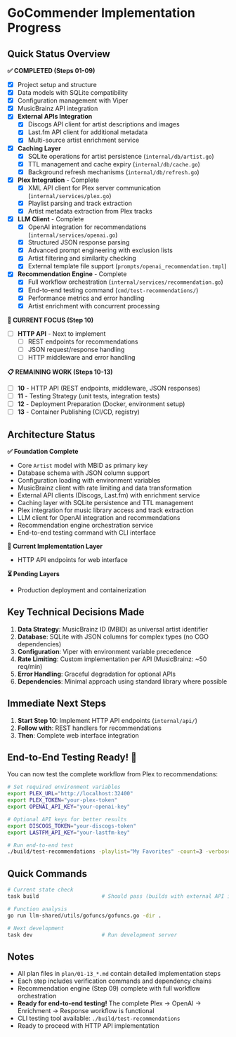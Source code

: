 # GoCommender Implementation Progress

## Quick Status Overview

**✅ COMPLETED (Steps 01-09)**

- [x] Project setup and structure
- [x] Data models with SQLite compatibility
- [x] Configuration management with Viper
- [x] MusicBrainz API integration
- [x] **External APIs Integration**
  - [x] Discogs API client for artist descriptions and images
  - [x] Last.fm API client for additional metadata
  - [x] Multi-source artist enrichment service
- [x] **Caching Layer**
  - [x] SQLite operations for artist persistence (`internal/db/artist.go`)
  - [x] TTL management and cache expiry (`internal/db/cache.go`)
  - [x] Background refresh mechanisms (`internal/db/refresh.go`)
- [x] **Plex Integration** - Complete
  - [x] XML API client for Plex server communication (`internal/services/plex.go`)
  - [x] Playlist parsing and track extraction
  - [x] Artist metadata extraction from Plex tracks
- [x] **LLM Client** - Complete
  - [x] OpenAI integration for recommendations (`internal/services/openai.go`)
  - [x] Structured JSON response parsing
  - [x] Advanced prompt engineering with exclusion lists
  - [x] Artist filtering and similarity checking
  - [x] External template file support (`prompts/openai_recommendation.tmpl`)
- [x] **Recommendation Engine** - Complete
  - [x] Full workflow orchestration (`internal/services/recommendation.go`)
  - [x] End-to-end testing command (`cmd/test-recommendations/`)
  - [x] Performance metrics and error handling
  - [x] Artist enrichment with concurrent processing

**🚧 CURRENT FOCUS (Step 10)**

- [ ] **HTTP API** - Next to implement
  - [ ] REST endpoints for recommendations
  - [ ] JSON request/response handling
  - [ ] HTTP middleware and error handling

**📋 REMAINING WORK (Steps 10-13)**

- [ ] **10** - HTTP API (REST endpoints, middleware, JSON responses)
- [ ] **11** - Testing Strategy (unit tests, integration tests)
- [ ] **12** - Deployment Preparation (Docker, environment setup)
- [ ] **13** - Container Publishing (CI/CD, registry)

## Architecture Status

**✅ Foundation Complete**

- Core `Artist` model with MBID as primary key
- Database schema with JSON column support
- Configuration loading with environment variables
- MusicBrainz client with rate limiting and data transformation
- External API clients (Discogs, Last.fm) with enrichment service
- Caching layer with SQLite persistence and TTL management
- Plex integration for music library access and track extraction
- LLM client for OpenAI integration and recommendations
- Recommendation engine orchestration service
- End-to-end testing command with CLI interface

**🔄 Current Implementation Layer**

- HTTP API endpoints for web interface

**⏳ Pending Layers**

- Production deployment and containerization

## Key Technical Decisions Made

1. **Data Strategy**: MusicBrainz ID (MBID) as universal artist identifier
2. **Database**: SQLite with JSON columns for complex types (no CGO dependencies)
3. **Configuration**: Viper with environment variable precedence
4. **Rate Limiting**: Custom implementation per API (MusicBrainz: ~50 req/min)
5. **Error Handling**: Graceful degradation for optional APIs
6. **Dependencies**: Minimal approach using standard library where possible

## Immediate Next Steps

1. **Start Step 10**: Implement HTTP API endpoints (`internal/api/`)
2. **Follow with**: REST handlers for recommendations 
3. **Then**: Complete web interface integration

## End-to-End Testing Ready! 🎉

You can now test the complete workflow from Plex to recommendations:

```bash
# Set required environment variables
export PLEX_URL="http://localhost:32400"
export PLEX_TOKEN="your-plex-token"  
export OPENAI_API_KEY="your-openai-key"

# Optional API keys for better results
export DISCOGS_TOKEN="your-discogs-token"
export LASTFM_API_KEY="your-lastfm-key"

# Run end-to-end test
./build/test-recommendations -playlist="My Favorites" -count=3 -verbose
```

## Quick Commands

```bash
# Current state check
task build                    # Should pass (builds with external API integration)

# Function analysis
go run llm-shared/utils/gofuncs/gofuncs.go -dir .

# Next development
task dev                      # Run development server
```

## Notes

- All plan files in `plan/01-13_*.md` contain detailed implementation steps
- Each step includes verification commands and dependency chains
- Recommendation engine (Step 09) complete with full workflow orchestration
- **Ready for end-to-end testing!** The complete Plex → OpenAI → Enrichment → Response workflow is functional
- CLI testing tool available: `./build/test-recommendations`
- Ready to proceed with HTTP API implementation
